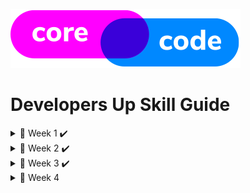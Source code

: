 ![CoreCode logo](/src/images/CoreCode-logo.png)
# Developers Up Skill Guide

<details>
  <summary>🏁 Week 1 ✔️</summary>
  
  - [Tuesday](/src/week1/tuesday.md)
  - [Wednesday and Thursday](/src/week1/wednesday-thursday.md)
  
  
</details>

<details>
  <summary>🏁 Week 2  ✔️</summary>
  
  - [Monday](/src/week2/monday.md)
  - [Wednesday](/src/week2/wednesday.md)
  - [Thursday](/src/week2/thursday.md)
  
</details>

<details>
  <summary>🏁 Week 3  ✔️</summary>
  
  - [Monday](/src/week3/monday.md)
  - [Tuesday](/src/week3/tuesday.md)
  - [Wednesday](/src/week3/wednesday.md)
  
  
</details>

<details>
  <summary>🏁 Week 4</summary>
  
  - [Monday](/src/week4/monday.md)
  
  
</details>

